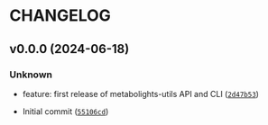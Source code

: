 # CHANGELOG

## v0.0.0 (2024-06-18)

### Unknown

* feature: first release of metabolights-utils API and CLI ([`2d47b53`](https://github.com/EBI-Metabolights/metabolights-utils/commit/2d47b53d13d26bd46d8fa976c26f2f47df18f542))

* Initial commit ([`55106cd`](https://github.com/EBI-Metabolights/metabolights-utils/commit/55106cd581fdd8d360b366c216ef85042f4c3906))
